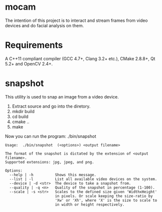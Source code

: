 mocam
=====

The intention of this project is to interact and stream frames from
video devices and do facial analysis on them.

Requirements
============

A C++11 compliant compiler (GCC 4.7+, Clang 3.2+ etc.), CMake 2.8.8+,
Qt 5.2+ and OpenCV 2.4+.

snapshot
========

This utility is used to snap an image from a video device.

1. Extract source and go into the diretory.
2. mkdir build
3. cd build
4. cmake ..
5. make

Now you can run the program: ./bin/snapshot

```
Usage:  ./bin/snapshot  (<options>) <output filename>

The format of the snapshot is dictated by the extension of <output filename>.
Supported extensions: jpg, jpeg, and png.

Options:
  --help | -h          Shows this message.
  --list | -l          List all available video devices on the system.
  --device | -d <str>  The device to take a snapshot from.
  --quality | -q <n>   Quality of the snapshot in percentage (1-100).
  --scale | -s <str>   Scales to the defined size given 'WidthxHeight'
                       in pixels. Or scale keeping the size-ratio by
                       'Xw' or 'Xh', where 'X' is the size to scale to
                       in width or height respectively.
```
